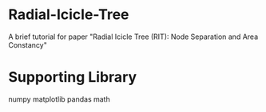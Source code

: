 # Radial-Icicle-Tree
A brief tutorial for paper "Radial Icicle Tree (RIT): Node Separation and Area Constancy"

Supporting Library
=
numpy
matplotlib
pandas
math

